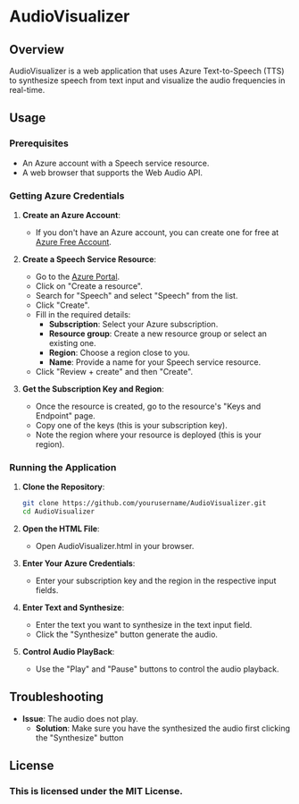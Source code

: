 # AudioVisualizer

## Overview

AudioVisualizer is a web application that uses Azure Text-to-Speech (TTS) to synthesize speech from text input and visualize the audio frequencies in real-time.

## Usage

### Prerequisites

- An Azure account with a Speech service resource.
- A web browser that supports the Web Audio API.

### Getting Azure Credentials

1. **Create an Azure Account**:

   - If you don't have an Azure account, you can create one for free at [Azure Free Account](https://azure.microsoft.com/free/).

2. **Create a Speech Service Resource**:

   - Go to the [Azure Portal](https://portal.azure.com/).
   - Click on "Create a resource".
   - Search for "Speech" and select "Speech" from the list.
   - Click "Create".
   - Fill in the required details:
     - **Subscription**: Select your Azure subscription.
     - **Resource group**: Create a new resource group or select an existing one.
     - **Region**: Choose a region close to you.
     - **Name**: Provide a name for your Speech service resource.
   - Click "Review + create" and then "Create".

3. **Get the Subscription Key and Region**:
   - Once the resource is created, go to the resource's "Keys and Endpoint" page.
   - Copy one of the keys (this is your subscription key).
   - Note the region where your resource is deployed (this is your region).

### Running the Application

1. **Clone the Repository**:

   ```sh
   git clone https://github.com/yourusername/AudioVisualizer.git
   cd AudioVisualizer
   ```

2. **Open the HTML File**:

   - Open AudioVisualizer.html in your browser.

3. **Enter Your Azure Credentials**:

   - Enter your subscription key and the region in the respective input fields.

4. **Enter Text and Synthesize**:

   - Enter the text you want to synthesize in the text input field.
   - Click the "Synthesize" button generate the audio.

5. **Control Audio PlayBack**:
   - Use the "Play" and "Pause" buttons to control the audio playback.

## Troubleshooting

- **Issue**: The audio does not play.
  - **Solution**: Make sure you have the synthesized the audio first clicking the "Synthesize" button

## License

### This is licensed under the MIT License.
